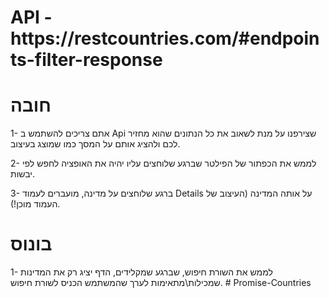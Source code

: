 <h1>API - https://restcountries.com/#endpoints-filter-response</h1>

<h1>חובה</h1>

1- אתם צריכים להשתמש ב Api שצירפנו על מנת לשאוב את כל הנתונים שהוא מחזיר לכם ולהציג אותם על המסך כמו שמוצג בעיצוב.

2- לממש את הכפתור של הפילטר שברגע שלוחצים עליו יהיה את האופציה לחפש לפי יבשות.

3- ברגע שלוחצים על מדינה, מועברים לעמוד Details על אותה המדינה (העיצוב של העמוד מוכן!).

<h1>בונוס</h1>

1- לממש את השורת חיפוש, שברגע שמקלידים, הדף יציג רק את המדינות שמכילות\מתאימות לערך שהמשתמש הכניס לשורת חיפוש.
#   P r o m i s e - C o u n t r i e s  
 